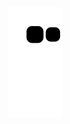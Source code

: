 ![snake animation](https://github.com/tiago-edu/tiago-edu/blob/output/github-contribution-grid-snake2.svg)
